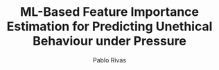 ---
paperId: 9
author: Pablo Rivas
publicationauthor: Rivas, P.
title: ML-Based Feature Importance Estimation for Predicting Unethical Behaviour under Pressure
pdf: --
poster: Poster_Pablo_Rivas
alt: --
type: Poster
topic: Applications
link: 
conference: icml
year: 2019
tags: icml-2019-ab
location: California, USA
---